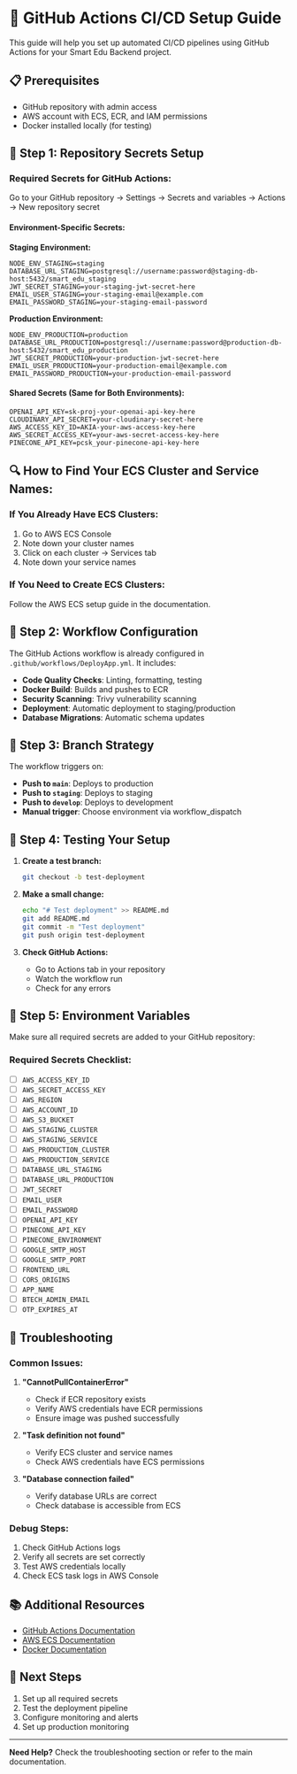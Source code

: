 # 🚀 GitHub Actions CI/CD Setup Guide

This guide will help you set up automated CI/CD pipelines using GitHub Actions for your Smart Edu Backend project.

## 📋 **Prerequisites**

- GitHub repository with admin access
- AWS account with ECS, ECR, and IAM permissions
- Docker installed locally (for testing)

## 🔧 **Step 1: Repository Secrets Setup**

### **Required Secrets for GitHub Actions:**

Go to your GitHub repository → Settings → Secrets and variables → Actions → New repository secret

#### **Environment-Specific Secrets:**

**Staging Environment:**
```
NODE_ENV_STAGING=staging
DATABASE_URL_STAGING=postgresql://username:password@staging-db-host:5432/smart_edu_staging
JWT_SECRET_STAGING=your-staging-jwt-secret-here
EMAIL_USER_STAGING=your-staging-email@example.com
EMAIL_PASSWORD_STAGING=your-staging-email-password
```

**Production Environment:**
```
NODE_ENV_PRODUCTION=production
DATABASE_URL_PRODUCTION=postgresql://username:password@production-db-host:5432/smart_edu_production
JWT_SECRET_PRODUCTION=your-production-jwt-secret-here
EMAIL_USER_PRODUCTION=your-production-email@example.com
EMAIL_PASSWORD_PRODUCTION=your-production-email-password
```

#### **Shared Secrets (Same for Both Environments):**
```
OPENAI_API_KEY=sk-proj-your-openai-api-key-here
CLOUDINARY_API_SECRET=your-cloudinary-secret-here
AWS_ACCESS_KEY_ID=AKIA-your-aws-access-key-here
AWS_SECRET_ACCESS_KEY=your-aws-secret-access-key-here
PINECONE_API_KEY=pcsk_your-pinecone-api-key-here
```

## 🔍 **How to Find Your ECS Cluster and Service Names:**

### **If You Already Have ECS Clusters:**

1. Go to AWS ECS Console
2. Note down your cluster names
3. Click on each cluster → Services tab
4. Note down your service names

### **If You Need to Create ECS Clusters:**

Follow the AWS ECS setup guide in the documentation.

## 🚀 **Step 2: Workflow Configuration**

The GitHub Actions workflow is already configured in `.github/workflows/DeployApp.yml`. It includes:

- **Code Quality Checks**: Linting, formatting, testing
- **Docker Build**: Builds and pushes to ECR
- **Security Scanning**: Trivy vulnerability scanning
- **Deployment**: Automatic deployment to staging/production
- **Database Migrations**: Automatic schema updates

## 🔄 **Step 3: Branch Strategy**

The workflow triggers on:
- **Push to `main`**: Deploys to production
- **Push to `staging`**: Deploys to staging
- **Push to `develop`**: Deploys to development
- **Manual trigger**: Choose environment via workflow_dispatch

## 🧪 **Step 4: Testing Your Setup**

1. **Create a test branch:**
   ```bash
   git checkout -b test-deployment
   ```

2. **Make a small change:**
   ```bash
   echo "# Test deployment" >> README.md
   git add README.md
   git commit -m "Test deployment"
   git push origin test-deployment
   ```

3. **Check GitHub Actions:**
   - Go to Actions tab in your repository
   - Watch the workflow run
   - Check for any errors

## 🔧 **Step 5: Environment Variables**

Make sure all required secrets are added to your GitHub repository:

### **Required Secrets Checklist:**
- [ ] `AWS_ACCESS_KEY_ID`
- [ ] `AWS_SECRET_ACCESS_KEY`
- [ ] `AWS_REGION`
- [ ] `AWS_ACCOUNT_ID`
- [ ] `AWS_S3_BUCKET`
- [ ] `AWS_STAGING_CLUSTER`
- [ ] `AWS_STAGING_SERVICE`
- [ ] `AWS_PRODUCTION_CLUSTER`
- [ ] `AWS_PRODUCTION_SERVICE`
- [ ] `DATABASE_URL_STAGING`
- [ ] `DATABASE_URL_PRODUCTION`
- [ ] `JWT_SECRET`
- [ ] `EMAIL_USER`
- [ ] `EMAIL_PASSWORD`
- [ ] `OPENAI_API_KEY`
- [ ] `PINECONE_API_KEY`
- [ ] `PINECONE_ENVIRONMENT`
- [ ] `GOOGLE_SMTP_HOST`
- [ ] `GOOGLE_SMTP_PORT`
- [ ] `FRONTEND_URL`
- [ ] `CORS_ORIGINS`
- [ ] `APP_NAME`
- [ ] `BTECH_ADMIN_EMAIL`
- [ ] `OTP_EXPIRES_AT`

## 🚨 **Troubleshooting**

### **Common Issues:**

1. **"CannotPullContainerError"**
   - Check if ECR repository exists
   - Verify AWS credentials have ECR permissions
   - Ensure image was pushed successfully

2. **"Task definition not found"**
   - Verify ECS cluster and service names
   - Check AWS credentials have ECS permissions

3. **"Database connection failed"**
   - Verify database URLs are correct
   - Check database is accessible from ECS

### **Debug Steps:**

1. Check GitHub Actions logs
2. Verify all secrets are set correctly
3. Test AWS credentials locally
4. Check ECS task logs in AWS Console

## 📚 **Additional Resources**

- [GitHub Actions Documentation](https://docs.github.com/en/actions)
- [AWS ECS Documentation](https://docs.aws.amazon.com/ecs/)
- [Docker Documentation](https://docs.docker.com/)

## 🎯 **Next Steps**

1. Set up all required secrets
2. Test the deployment pipeline
3. Configure monitoring and alerts
4. Set up production monitoring

---

**Need Help?** Check the troubleshooting section or refer to the main documentation.
